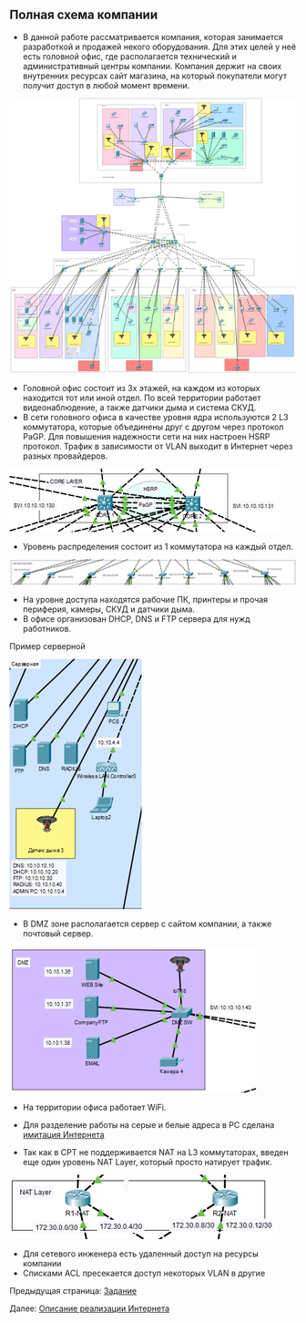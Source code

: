 ## Полная схема компании

- В данной работе рассматривается компания, которая занимается разработкой и продажей некого оборудования. Для этих целей у неё есть головной офис, где располагается технический и административный центры компании. Компания держит на своих внутренних ресурсах сайт магазина, на который покупатели могут получит доступ в любой момент времени.

![Alt text](../images/1.1-Topology.png)


- Головной офис состоит из 3х этажей, на каждом из которых находится тот или иной отдел. По всей территории работает видеонаблюдение, а также датчики дыма и система СКУД.
- В сети головного офиса в качестве уровня ядра используются 2 L3 коммутатора, которые объединены друг с другом через протокол PaGP. Для повышения надежности сети на них настроен HSRP протокол. Трафик в зависимости от VLAN выходит в Интернет через разных провайдеров.

![Alt text](../images/1.3-Core-Layer.png)

- Уровень распределения состоит из 1 коммутатора на каждый отдел.

![Alt text](../images/1.4-Distribution-Layer.png)

- На уровне доступа находятся рабочие ПК, принтеры и прочая периферия, камеры, СКУД и датчики дыма.
- В офисе организован DHCP, DNS и FTP сервера для нужд работников.

Пример серверной

![Alt text](../images/1.9-server-room.png)

- В DMZ зоне располагается сервер с сайтом компании, а также почтовый сервер.

![Alt text](../images/1.5-DMZ.png)

- На территории офиса работает WiFi.
- Для разделение работы на серые и белые адреса в PC сделана [имитация Интернета](../docs/Описание%20Интернета)

- Так как в CPT не поддерживается NAT на L3 коммутаторах, введен еще один уровень NAT Layer, который просто натирует трафик.

![Alt text](../images/1.14-nat-layer.png)

- Для сетевого инженера есть удаленный доступ на ресурсы компании
- Списками ACL пресекается доступ некоторых VLAN в другие


Предыдущая страница: [Задание](./zadanie.md)

Далее: [Описание реализации Интернета](./internet_descroption.md)